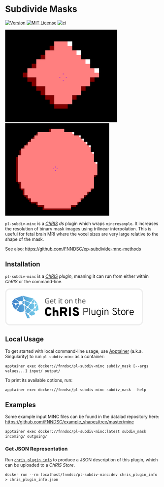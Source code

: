 # Subdivide Masks

[![Version](https://img.shields.io/docker/v/fnndsc/pl-subdiv-minc?sort=semver)](https://hub.docker.com/r/fnndsc/pl-subdiv-minc)
[![MIT License](https://img.shields.io/github/license/fnndsc/pl-subdiv-minc)](https://github.com/FNNDSC/pl-subdiv-minc/blob/main/LICENSE)
[![ci](https://github.com/FNNDSC/pl-subdiv-minc/actions/workflows/ci.yml/badge.svg)](https://github.com/FNNDSC/pl-subdiv-minc/actions/workflows/ci.yml)

![Screenshot of cube](examples/img/cube.png)
![Screenshot of ball](examples/img/ball.png)

`pl-subdiv-minc` is a [_ChRIS_](https://chrisproject.org/)
_ds_ plugin which wraps `mincresample`.
It increases the resolution of binary mask images
using trilinear interpolation.
This is useful for fetal brain MRI where the voxel sizes
are very large relative to the shape of the mask.

See also: https://github.com/FNNDSC/ep-subdivide-mnc-methods

## Installation

`pl-subdiv-minc` is a _[ChRIS](https://chrisproject.org/) plugin_, meaning it can
run from either within _ChRIS_ or the command-line.

[![Get it from chrisstore.co](https://raw.githubusercontent.com/FNNDSC/ChRIS_store_ui/963938c241636e4c3dc4753ee1327f56cb82d8b5/src/assets/public/badges/light.svg)](https://chrisstore.co/plugin/pl-subdiv-minc)

## Local Usage

To get started with local command-line usage, use [Apptainer](https://apptainer.org/)
(a.k.a. Singularity) to run `pl-subdiv-minc` as a container:

```shell
apptainer exec docker://fnndsc/pl-subdiv-minc subdiv_mask [--args values...] input/ output/
```

To print its available options, run:

```shell
apptainer exec docker://fnndsc/pl-subdiv-minc subdiv_mask --help
```

## Examples

Some example input MINC files can be found in the datalad repository here:
https://github.com/FNNDSC/example_shapes/tree/master/minc

```shell
apptainer exec docker://fnndsc/pl-subdiv-minc:latest subdiv_mask incoming/ outgoing/
```

### Get JSON Representation

Run [`chris_plugin_info`](https://github.com/FNNDSC/chris_plugin#usage)
to produce a JSON description of this plugin, which can be uploaded to a _ChRIS Store_.

```shell
docker run --rm localhost/fnndsc/pl-subdiv-minc:dev chris_plugin_info > chris_plugin_info.json
```

